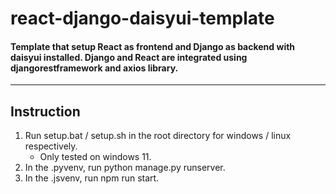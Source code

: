# react-django-daisyui-template
#### Template that setup React as frontend and Django as backend with daisyui installed. Django and React are integrated using djangorestframework and axios library. 
<hr>

## Instruction

1. Run setup.bat / setup.sh in the root directory for windows / linux respectively.
   - Only tested on windows 11.
3. In the .pyvenv, run python manage.py runserver.
4. In the .jsvenv, run npm run start.
